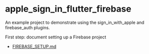 # apple_sign_in_flutter_firebase

An example project to demonstrate using the sign_in_with_apple and firebase_auth plugins.

First step: document setting up a Firebase project
- [FIREBASE_SETUP.md](https://github.com/nickmeinhold/apple-sign-in-flutter-firebase/blob/master/FIREBASE_SETUP.md)

